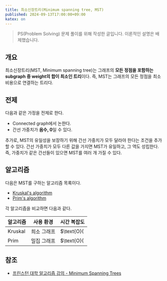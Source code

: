 ```yaml
---
title: 최소신장트리(Minimum spanning tree, MST)
published: 2024-09-13T17:00:00+09:00
katex: on
---
```


> PS(Problem Solving) 문제 풀이를 위해 작성한 글입니다. 이론적인 설명은 배제했습니다.

## 개요

최소신장트리(MST, Minimum spanning tree)는 그래프의 **모든 정점을 포함하는 subgraph 중 weight의 합이 최소인 트리**이다. 즉, MST는 그래프의 모든 정점을 최소비용으로 연결하는 트리다.


## 전제

다음과 같은 가정을 전제로 한다.

- Connected graph에서 논한다.
- 간선 가중치가 **음수, 0**일 수 있다.

추가로, MST의 유일성을 보장하기 위해 간선 가중치가 모두 달라야 한다는 조건을 추가할 수 있다. 간선 가중치가 모두 다른 값을 가지면 MST가 유일하고, 그 역도 성립한다. 즉, 가중치가 같은 간선들이 있으면 MST를 여러 개 가질 수 있다. 

## 알고리즘

다음은 MST를 구하는 알고리즘 목록이다.

- [Kruskal's algorithm](/posts/2024-09-18-kruskal-algorithm)
- [Prim's algorithm](/posts/2024-09-18-prim-algorithm)

각 알고리즘을 비교하면 다음과 같다.

|알고리즘|사용 환경|시간 복잡도|
|--------|---------|-----------|
|Kruskal|희소 그래프|$\text{O}(|E|\log{|E|})$|
|Prim|밀집 그래프|$\text{O}(|E|\log{|V|})$[^1]|

[^1]: binary heap으로 구현 시

## 참조

- [프린스턴 대학 알고리즘 강의 - Minimum Spanning Trees](https://algs4.cs.princeton.edu/43mst/)
